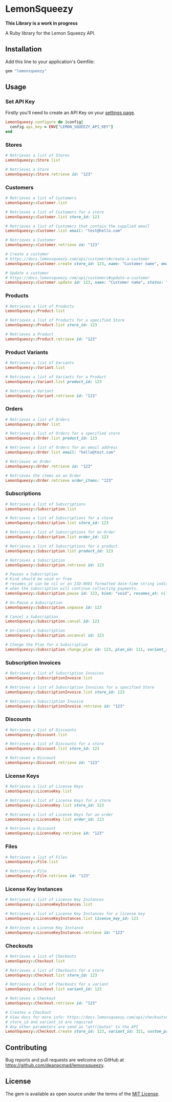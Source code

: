 # LemonSqueezy

**This Library is a work in progress**

A Ruby library for the Lemon Squeezy API.

## Installation

Add this line to your application's Gemfile:

```ruby
gem "lemonsqueezy"
```

## Usage

### Set API Key

Firstly you'll need to create an API Key on your [settings page](https://app.lemonsqueezy.com/settings/api).

```ruby
LemonSqueezy.configure do |config|
  config.api_key = ENV["LEMON_SQUEEZY_API_KEY"]
end
```

### Stores

```ruby
# Retrieves a list of Stores
LemonSqueezy::Store.list

# Retrieves a Store
LemonSqueezy::Store.retrieve id: "123"
```

### Customers

```ruby
# Retrieves a list of Customers
LemonSqueezy::Customer.list

# Retrieves a list of Customers for a store
LemonSqueezy::Customer.list store_id: 123

# Retrieves a list of Customers that contain the supplied email
LemonSqueezy::Customer.list email: "test@hello.com"

# Retrieves a Customer
LemonSqueezy::Customer.retrieve id: "123"

# Create a customer
# https://docs.lemonsqueezy.com/api/customers#create-a-customer
LemonSqueezy::Customer.create store_id: 123, name: "Customer name", email: "test@hello.com"

# Update a customer
# https://docs.lemonsqueezy.com/api/customers#update-a-customer
LemonSqueezy::Customer.update id: 123, name: "Customer name", status: "archived"
```

### Products

```ruby
# Retrieves a list of Products
LemonSqueezy::Product.list

# Retrieves a list of Products for a specified Store
LemonSqueezy::Product.list store_id: 123

# Retrieves a Product
LemonSqueezy::Product.retrieve id: "123"
```

### Product Variants

```ruby
# Retrieves a list of Variants
LemonSqueezy::Variant.list

# Retrieves a list of Variants for a Product
LemonSqueezy::Variant.list product_id: 123

# Retrieves a Variant
LemonSqueezy::Variant.retrieve id: "123"
```

### Orders

```ruby
# Retrieves a list of Orders
LemonSqueezy::Order.list

# Retrieves a list of Orders for a specified store
LemonSqueezy::Order.list product_id: 123

# Retrieves a list of Orders for an email address
LemonSqueezy::Order.list email: "hello@test.com"

# Retrieves an Order
LemonSqueezy::Order.retrieve id: "123"

# Retrieves the items on an Order
LemonSqueezy::Order.retrieve order_items: "123"
```

### Subscriptions

```ruby
# Retrieves a list of Subscriptions
LemonSqueezy::Subscription.list

# Retrieves a list of Subscriptions for a store
LemonSqueezy::Subscription.list store_id: 123

# Retrieves a list of Subscriptions for an Order
LemonSqueezy::Subscription.list order_id: 123

# Retrieves a list of Subscriptions for a product
LemonSqueezy::Subscription.list product_id: 123

# Retrieves a Subscription
LemonSqueezy::Subscription.retrieve id: 123

# Pauses a Subscription
# Kind should be void or free
# resumes_at can be nil or an ISO-8601 formatted date-time string indicating
# when the subscription will continue collecting payments.
LemonSqueezy::Subscription.pause id: 123, kind: "void", resumes_at: nil

# Un-Pause a Subscription
LemonSqueezy::Subscription.unpause id: 123

# Cancel a Subscription
LemonSqueezy::Subscription.cancel id: 123

# Un-Cancel a Subscription
LemonSqueezy::Subscription.uncancel id: 123

# Change the Plan for a Subscription
LemonSqueezy::Subscription.change_plan id: 123, plan_id: 111, variant_id: 111
```

### Subscription Invoices

```ruby
# Retrieves a list of Subscription Invoices
LemonSqueezy::SubscriptionInvoice.list

# Retrieves a list of Subscription Invoices for a specified Store
LemonSqueezy::SubscriptionInvoice.list store_id: 123

# Retrieves a Subscription Invoice
LemonSqueezy::SubscriptionInvoice.retrieve id: "123"
```

### Discounts

```ruby
# Retrieves a list of Discounts
LemonSqueezy::Discount.list

# Retrieves a list of Discounts for a store
LemonSqueezy::Discount.list store_id: 123

# Retrieves a Discount
LemonSqueezy::Discount.retrieve id: "123"
```

### License Keys

```ruby
# Retrieves a list of License Keys
LemonSqueezy::LicenseKey.list

# Retrieves a list of License Keys for a store
LemonSqueezy::LicenseKey.list store_id: 123

# Retrieves a list of License Keys for an order
LemonSqueezy::LicenseKey.list order_id: 123

# Retrieves a Discount
LemonSqueezy::LicenseKey.retrieve id: "123"
```

### Files

```ruby
# Retrieves a list of Files
LemonSqueezy::File.list

# Retrieves a File
LemonSqueezy::File.retrieve id: "123"
```

### License Key Instances

```ruby
# Retrieves a list of License Key Instances
LemonSqueezy::LicenseKeyInstances.list

# Retrieves a list of License Key Instances for a license key
LemonSqueezy::LicenseKeyInstances.list license_key_id: 123

# Retrieves a License Key Instance
LemonSqueezy::LicenseKeyInstances.retrieve id: "123"
```

### Checkouts

```ruby
# Retrieves a list of Checkouts
LemonSqeezy::Checkout.list

# Retrieves a list of Checkouts for a store
LemonSqeezy::Checkout.list store_id: 123

# Retrieves a list of Checkouts for a variant
LemonSqeezy::Checkout.list variant_id: 123

# Retrieves a Checkout
LemonSqeezy::Checkout.retrieve id: "123"

# Creates a Checkout
# View docs for more info: https://docs.lemonsqueezy.com/api/checkouts#create-a-checkout
# store_id and variant_id are required
# Any other parameters are send as "attributes" to the API
LemonSqueezy::Checkout.create store_id: 123, variant_id: 321, custom_price: 500, product_options: {name: "a test name"}
```


## Contributing

Bug reports and pull requests are welcome on GitHub at https://github.com/deanpcmad/lemonsqueezy.

## License

The gem is available as open source under the terms of the [MIT License](https://opensource.org/licenses/MIT).
